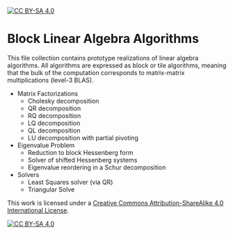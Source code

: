 [![CC BY-SA 4.0][cc-by-sa-shield]][cc-by-sa]

# Block Linear Algebra Algorithms

This file collection contains prototype realizations of linear algebra algorithms. All algorithms are expressed as block or tile algorithms, meaning that the bulk of the computation corresponds to matrix-matrix multiplications (level-3 BLAS).

 * Matrix Factorizations
   - Cholesky decomposition
   - QR decomposition
   - RQ decomposition
   - LQ decomposition
   - QL decomposition
   - LU decomposition with partial pivoting
 * Eigenvalue Problem
   - Reduction to block Hessenberg form
   - Solver of shifted Hessenberg systems
   - Eigenvalue reordering in a Schur decomposition
 * Solvers
   - Least Squares solver (via QR)
   - Triangular Solve


This work is licensed under a
[Creative Commons Attribution-ShareAlike 4.0 International License][cc-by-sa].

[![CC BY-SA 4.0][cc-by-sa-image]][cc-by-sa]

[cc-by-sa]: http://creativecommons.org/licenses/by-sa/4.0/
[cc-by-sa-image]: https://licensebuttons.net/l/by-sa/4.0/88x31.png
[cc-by-sa-shield]: https://img.shields.io/badge/License-CC%20BY--SA%204.0-lightgrey.svg
